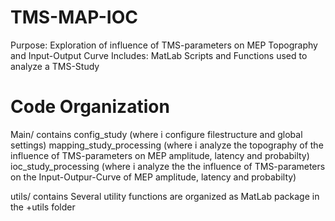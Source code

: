 # TMS-MAP-IOC

Purpose: Exploration of influence of TMS-parameters on MEP Topography and Input-Output Curve
Includes:  MatLab Scripts and Functions used to analyze a TMS-Study

# Code Organization

Main/ contains
config_study (where i configure filestructure and global settings)
mapping_study_processing (where i analyze the topography of the influence of TMS-parameters on MEP amplitude, latency and probabilty)
ioc_study_processing (where i analyze the  the influence of TMS-parameters on the Input-Outpur-Curve of MEP amplitude, latency and probabilty)

utils/ contains
Several utility functions are organized as MatLab package in the +utils folder

